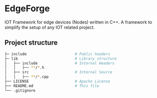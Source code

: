 # EdgeForge
IOT Framework for edge devices (Nodes) written in C++. A framework to simplify the setup of any IOT related project.

## Project structure
```bash
├─ include                      # Public headers
├─ lib                          # Library structure
│   ├── include                 # Internal Headers
│   │   ├── **/*.h
│   ├── src                     # Internal Source
│   │   ├── **/*.cpp
├── LICENSE                     # Apache License
├── README.md                   # This file
└── .gitignore
```

